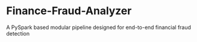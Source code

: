 # Finance-Fraud-Analyzer
A PySpark based modular pipeline designed for end-to-end financial fraud detection
